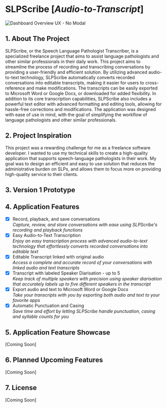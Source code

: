 # SLPScribe [_Audio-to-Transcript_]

![Dashboard Overview UX - No Modal](https://user-images.githubusercontent.com/43221618/233351755-ec030f5a-4faa-45b1-bcf8-8c6a87d89dea.png)

## 1. About The Project

SLPScribe, or the Speech Language Pathologist Transcriber, is a specialized freelance project that aims to assist language pathologists and other similar professionals in their daily work. This project aims to streamline the process of recording and transcribing conversations by providing a user-friendly and efficient solution. By utilizing advanced audio-to-text technology, SLPScribe automatically converts recorded conversations into editable transcripts, making it easier for users to cross-reference and make modifications.
The transcripts can be easily exported to Microsoft Word or Google Docs, or downloaded for added flexibility. In addition to its core transcription capabilities, SLPScribe also includes a powerful text editor with advanced formatting and editing tools, allowing for hassle-free corrections and modifications. The application was designed with ease of use in mind, with the goal of simplifying the workflow of language pathologists and other similar professionals.

## 2. Project Inspiration

This project was a rewarding challenge for me as a freelance software developer. I wanted to use my technical skills to create a high-quality application that supports speech-language pathologists in their work. My goal was to design an efficient and easy to use solution that reduces the administrative burden on SLPs, and allows them to focus more on providing high-quality service to their clients.

## 3. Version 1 Prototype

## 4. Application Features

-   [x] Record, playback, and save conversations
        <br>_Capture, review, and store conversations with ease using SLPScribe's recording and playback functions_
-   [x] Easy Audio-to-Text Transcription
        <br> _Enjoy an easy transcription process with advanced audio-to-text technology that effortlessly converts recorded conversations into editable text_
-   [x] Editable Transcript linked with original audio
        <br> _Access a complete and accurate record of your conversations with linked audio and text transcripts_
-   [x] Transcript with labeled Speaker Diarisation - up to 5
        <br> _Keep track of multiple speakers with precision using speaker diarisation that accurately labels up to five different speakers in the transcript_
-   [x] Export audio and text to Microsoft Word or Google Docs
        <br> _Take your transcripts with you by exporting both audio and text to your favorite apps_
-   [x] Automatic Punctuation and Casing
        <br> _Save time and effort by letting SLPScribe handle punctuation, casing and syllable counts for you_

## 5. Application Feature Showcase

[Coming Soon]

## 6. Planned Upcoming Features

[Coming Soon]

## 7. License

[Coming Soon]
